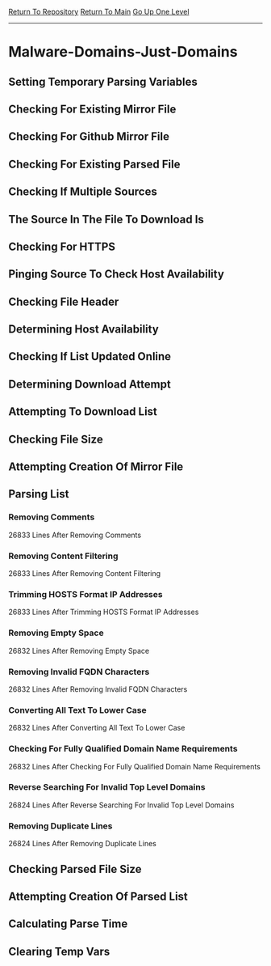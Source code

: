 [Return To Repository](https://github.com/deathbybandaid/piholeparser/)
[Return To Main](https://github.com/deathbybandaid/piholeparser/blob/master/RecentRunLogs/Mainlog.md)
[Go Up One Level](https://github.com/deathbybandaid/piholeparser/blob/master/RecentRunLogs/TopLevelScripts/30-Processing-External-Blacklists.md)
____________________________________
# Malware-Domains-Just-Domains
## Setting Temporary Parsing Variables
## Checking For Existing Mirror File
## Checking For Github Mirror File
## Checking For Existing Parsed File
## Checking If Multiple Sources
## The Source In The File To Download Is
## Checking For HTTPS
## Pinging Source To Check Host Availability
## Checking File Header
## Determining Host Availability
## Checking If List Updated Online
## Determining Download Attempt
## Attempting To Download List
## Checking File Size
## Attempting Creation Of Mirror File
## Parsing List
### Removing Comments
26833 Lines After Removing Comments
### Removing Content Filtering
26833 Lines After Removing Content Filtering
### Trimming HOSTS Format IP Addresses
26833 Lines After Trimming HOSTS Format IP Addresses
### Removing Empty Space
26832 Lines After Removing Empty Space
### Removing Invalid FQDN Characters
26832 Lines After Removing Invalid FQDN Characters
### Converting All Text To Lower Case
26832 Lines After Converting All Text To Lower Case
### Checking For Fully Qualified Domain Name Requirements
26832 Lines After Checking For Fully Qualified Domain Name Requirements
### Reverse Searching For Invalid Top Level Domains
26824 Lines After Reverse Searching For Invalid Top Level Domains
### Removing Duplicate Lines
26824 Lines After Removing Duplicate Lines
## Checking Parsed File Size
## Attempting Creation Of Parsed List
## Calculating Parse Time
## Clearing Temp Vars
